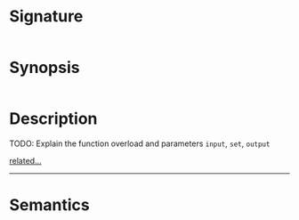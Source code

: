 # Signature
```vikid-signature
```

# Synopsis
```vikid-synopsis
```

# Description
TODO: Explain the function overload and parameters `input`, `set`, `output`

[related...](https://en.wikipedia.org/wiki/Symmetric_difference)

----
# Semantics